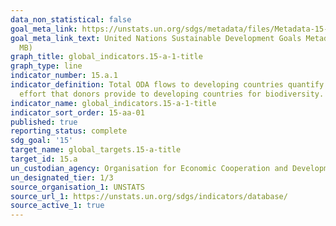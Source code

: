 ```yaml
---
data_non_statistical: false
goal_meta_link: https://unstats.un.org/sdgs/metadata/files/Metadata-15-0a-01.pdf
goal_meta_link_text: United Nations Sustainable Development Goals Metadata (PDF 4.0
  MB)
graph_title: global_indicators.15-a-1-title
graph_type: line
indicator_number: 15.a.1
indicator_definition: Total ODA flows to developing countries quantify the public
  effort that donors provide to developing countries for biodiversity.
indicator_name: global_indicators.15-a-1-title
indicator_sort_order: 15-aa-01
published: true
reporting_status: complete
sdg_goal: '15'
target_name: global_targets.15-a-title
target_id: 15.a
un_custodian_agency: Organisation for Economic Cooperation and Development (OECD)
un_designated_tier: 1/3
source_organisation_1: UNSTATS
source_url_1: https://unstats.un.org/sdgs/indicators/database/
source_active_1: true
---
```

